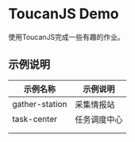 # ToucanJS Demo

使用ToucanJS完成一些有趣的作业。

## 示例说明

| 示例名称       | 示例说明     |
| -------------- | ------------ |
| gather-station | 采集情报站   |
| task-center    | 任务调度中心 |
|                |              |
|                |              |

